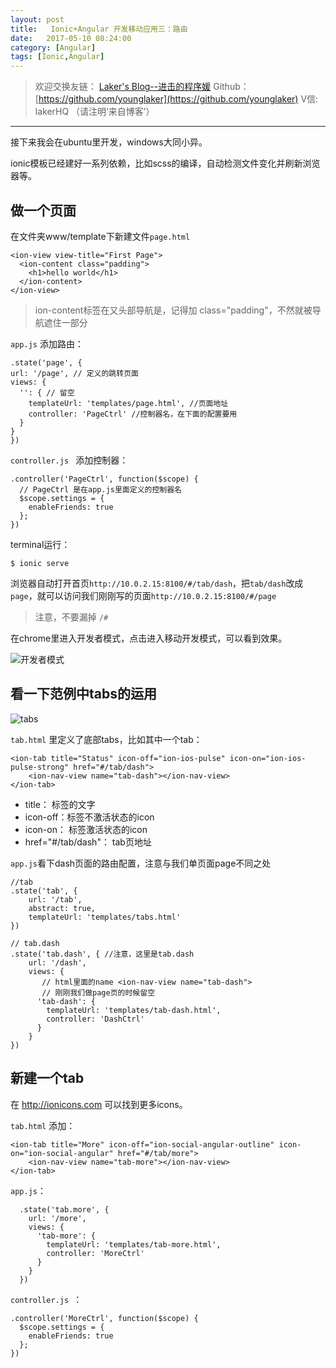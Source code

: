 ```yaml
---
layout: post
title:   Ionic+Angular 开发移动应用三：路由
date:   2017-05-10 08:24:00
category: [Angular]
tags: [Ionic,Angular]
---
```


<!-- ![Ionic+Angular 开发移动应用三][1] -->

<!--more-->

> 欢迎交换友链： [Laker's Blog--进击的程序媛](http://laker.me/blog)
> Github：[https://github.com/younglaker](https://github.com/younglaker)
> V信: lakerHQ （请注明‘来自博客’）

---

接下来我会在ubuntu里开发，windows大同小异。

ionic模板已经建好一系列依赖，比如scss的编译，自动检测文件变化并刷新浏览器等。


## 做一个页面

在文件夹www/template下新建文件`page.html`

```
<ion-view view-title="First Page">
  <ion-content class="padding">
    <h1>hello world</h1>
  </ion-content>
</ion-view>
```

> ion-content标签在又头部导航是，记得加 class="padding"，不然就被导航遮住一部分

`app.js` 添加路由：

```
.state('page', {
url: '/page', // 定义的跳转页面
views: {
  '': { // 留空
    templateUrl: 'templates/page.html', //页面地址
    controller: 'PageCtrl' //控制器名，在下面的配置要用
  }
}
})
```

`controller.js ` 添加控制器：

```
.controller('PageCtrl', function($scope) {
  // PageCtrl 是在app.js里面定义的控制器名
  $scope.settings = {
    enableFriends: true
  };
})
```

terminal运行：

```
$ ionic serve
```

浏览器自动打开首页`http://10.0.2.15:8100/#/tab/dash`，把`tab/dash`改成`page`，就可以访问我们刚刚写的页面`http://10.0.2.15:8100/#/page`

> 注意，不要漏掉 `/#`

在chrome里进入开发者模式，点击进入移动开发模式，可以看到效果。

![开发者模式][2]

## 看一下范例中tabs的运用

![tabs][3]

`tab.html` 里定义了底部tabs，比如其中一个tab：

```
<ion-tab title="Status" icon-off="ion-ios-pulse" icon-on="ion-ios-pulse-strong" href="#/tab/dash">
    <ion-nav-view name="tab-dash"></ion-nav-view>
</ion-tab>
```

- title： 标签的文字
- icon-off：标签不激活状态的icon
- icon-on： 标签激活状态的icon
- href="#/tab/dash"： tab页地址

`app.js`看下dash页面的路由配置，注意与我们单页面page不同之处

```
//tab
.state('tab', {
	url: '/tab',
	abstract: true,
	templateUrl: 'templates/tabs.html'
})

// tab.dash
.state('tab.dash', { //注意，这里是tab.dash
	url: '/dash',
	views: {
	   // html里面的name <ion-nav-view name="tab-dash">
	   // 刚刚我们做page页的时候留空
	  'tab-dash': {
	    templateUrl: 'templates/tab-dash.html',
	    controller: 'DashCtrl'
	  }
	}
})
```


## 新建一个tab

在 http://ionicons.com 可以找到更多icons。

`tab.html` 添加：

```
<ion-tab title="More" icon-off="ion-social-angular-outline" icon-on="ion-social-angular" href="#/tab/more">
    <ion-nav-view name="tab-more"></ion-nav-view>
</ion-tab>
```

`app.js`：

```
  .state('tab.more', {
    url: '/more',
    views: {
      'tab-more': {
        templateUrl: 'templates/tab-more.html',
        controller: 'MoreCtrl'
      }
    }
  })
```

`controller.js `：

```
.controller('MoreCtrl', function($scope) {
  $scope.settings = {
    enableFriends: true
  };
})
```


  [1]: http://77g54f.com1.z0.glb.clouddn.com/bgt-20170510.jpg?imageView2/1/q/100|watermark/1/image/aHR0cDovLzc3ZzU0Zi5jb20xLnowLmdsYi5jbG91ZGRuLmNvbS9sYWtlcjEucG5n/dissolve/100/gravity/South/dy/10
  [2]: http://77g54f.com1.z0.glb.clouddn.com/QQ20170304154039.png?imageView2/1/q/100|watermark/1/image/aHR0cDovLzc3ZzU0Zi5jb20xLnowLmdsYi5jbG91ZGRuLmNvbS9sYWtlcjEucG5n/dissolve/100/gravity/South/dy/10
  [3]: http://77g54f.com1.z0.glb.clouddn.com/QQ20170304155314.png?imageView2/1/q/100|watermark/1/image/aHR0cDovLzc3ZzU0Zi5jb20xLnowLmdsYi5jbG91ZGRuLmNvbS9sYWtlcjEucG5n/dissolve/100/gravity/South/dy/10

